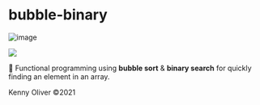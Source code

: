 # bubble-binary

![image](https://www.codefactor.io/repository/github/KennyOliver/bubble-binary/badge?style=for-the-badge)

[![](https://repl.it/badge/github/KennyOliver/bubble-binary)](https://repl.it/@KennyOliver/bubble-binary)

:mag_right: Functional programming using **bubble sort** &amp; **binary search** for quickly finding an element in an array.

Kenny Oliver ©2021
